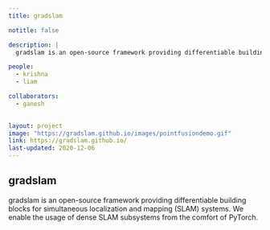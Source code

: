 ```yaml
---
title: gradslam

notitle: false

description: |
  gradslam is an open-source framework providing differentiable building blocks for simultaneous localization and mapping (SLAM) systems. We enable the usage of dense SLAM subsystems from the comfort of PyTorch.

people:
  - krishna
  - liam

collaborators:
  - ganesh
  

layout: project
image: "https://gradslam.github.io/images/pointfusiondemo.gif"
link: https://gradslam.github.io/
last-updated: 2020-12-06
---
```


## gradslam

gradslam is an open-source framework providing differentiable building blocks for simultaneous localization and mapping (SLAM) systems. We enable the usage of dense SLAM subsystems from the comfort of PyTorch.
